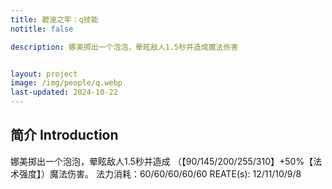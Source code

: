 ```yaml
---
title: 碧波之牢：q技能
notitle: false

description: 娜美掷出一个泡泡，晕眩敌人1.5秒并造成魔法伤害


layout: project
image: /img/people/q.webp
last-updated: 2024-10-22
---
```


## 简介 Introduction

娜美掷出一个泡泡，晕眩敌人1.5秒并造成
（【90/145/200/255/310】+50%【法术强度】）魔法伤害。
法力消耗：60/60/60/60/60
REATE(s): 12/11/10/9/8

